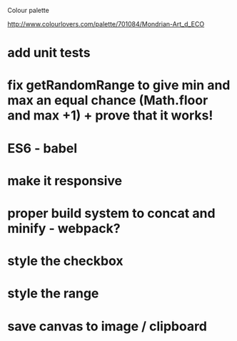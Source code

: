 Colour palette

http://www.colourlovers.com/palette/701084/Mondrian-Art_d_ECO

# add unit tests
# fix getRandomRange to give min and max an equal chance (Math.floor and max +1) + prove that it works!
# ES6 - babel
# make it responsive
# proper build system to concat and minify - webpack?
# style the checkbox
# style the range
# save canvas to image / clipboard
